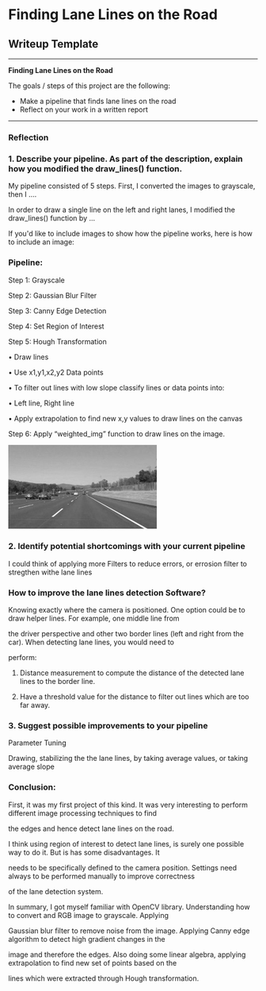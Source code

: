 # **Finding Lane Lines on the Road** 

## Writeup Template

---

**Finding Lane Lines on the Road**

The goals / steps of this project are the following:
* Make a pipeline that finds lane lines on the road
* Reflect on your work in a written report


[//]: # (Image References)

[image1]: ./examples/grayscale.jpg "Grayscale"

---

### Reflection

### 1. Describe your pipeline. As part of the description, explain how you modified the draw_lines() function.

My pipeline consisted of 5 steps. First, I converted the images to grayscale, then I .... 

In order to draw a single line on the left and right lanes, I modified the draw_lines() function by ...

If you'd like to include images to show how the pipeline works, here is how to include an image: 

### Pipeline:

Step 1: Grayscale

Step 2: Gaussian Blur Filter

Step 3: Canny Edge Detection

Step 4: Set Region of Interest

Step 5: Hough Transformation

•	Draw lines

•	Use x1,y1,x2,y2 Data points

•	To filter out lines with low slope classify lines or data points into:

•	Left line, Right line

•	Apply extrapolation to find new x,y values to draw lines on the canvas

Step 6: Apply “weighted_img” function to draw lines on the image.



![alt text][image1]


### 2. Identify potential shortcomings with your current pipeline

I could think of applying more Filters to reduce errors, or errosion filter to stregthen withe lane lines


### How to improve the lane lines detection Software?

Knowing exactly where the camera is positioned. One option could be to draw helper lines. For example, one middle line from 

the driver perspective and other two border lines (left and right from the car). When detecting lane lines, you would need to 

perform:

1. Distance measurement to compute the distance of the detected lane lines to the border line.

2. Have a threshold value for the distance to filter out lines which are too far away.



### 3. Suggest possible improvements to your pipeline

Parameter Tuning 

Drawing, stabilizing the the lane lines, by taking average values, or taking average slope


### Conclusion:

First, it was my first project of this kind. It was very interesting to perform different image processing techniques to find 

the edges and hence detect lane lines on the road.

I think using region of interest to detect lane lines, is surely one possible way to do it. But is has some disadvantages. It 

needs to be specifically defined to the camera position. Settings need always to be performed manually to improve correctness 

of the lane detection system.

In summary, I got myself familiar with OpenCV library. Understanding how to convert and RGB image to grayscale. Applying 

Gaussian blur filter to remove noise from the image. Applying Canny edge algorithm to detect high gradient changes in the 

image and therefore the edges. Also doing some linear algebra, applying extrapolation to find new set of points based on the 

lines which were extracted through Hough transformation.
